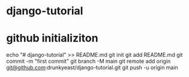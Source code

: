 # django-tutorial

# github initializiton
echo "# django-tutorial" >> README.md
git init
git add README.md
git commit -m "first commit"
git branch -M main
git remote add origin git@github.com:drunkyeast/django-tutorial.git
git push -u origin main
